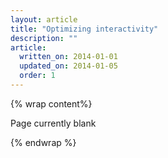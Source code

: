 ```yaml
---
layout: article
title: "Optimizing interactivity"
description: ""
article:
  written_on: 2014-01-01
  updated_on: 2014-01-05
  order: 1
---
```


{% wrap content%}

Page currently blank

{% endwrap %}

